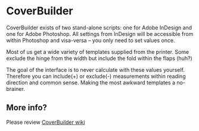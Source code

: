 CoverBuilder
============
CoverBuilder exists of two stand-alone scripts: one for Adobe InDesign and one for Adobe Photoshop. All settings from InDesign will be accessible from within Photoshop and visa-versa – you only need to set values once.

Most of us get a wide variety of templates supplied from the printer. Some exclude the hinge from the width but include the fold within the flaps (huh?)

The goal of the interface is to never calculate with these values yourself. Therefore you can include(+) or exclude(-) measurements within reading direction and common sense. Making the most awkward templates a no-brainer.


More info?
---------

Please review [CoverBuilder wiki](https://github.com/GitBruno/CoverBuilder/wiki)